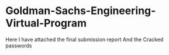 # Goldman-Sachs-Engineering-Virtual-Program

Here I have attached the final submission report
And the Cracked passwords
